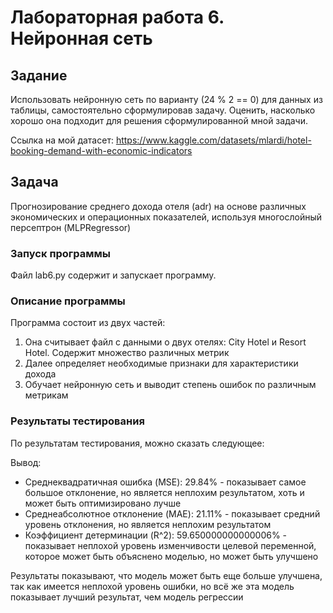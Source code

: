 # Лабораторная работа 6. Нейронная сеть
## Задание
Использовать нейронную сеть по варианту (24 % 2 == 0) для данных из таблицы, самостоятельно  сформулировав  задачу. 
Оценить, насколько хорошо она подходит для решения сформулированной мной задачи.

Ссылка на мой датасет: https://www.kaggle.com/datasets/mlardi/hotel-booking-demand-with-economic-indicators
## Задача
Прогнозирование среднего дохода отеля (adr) на основе различных 
экономических и операционных показателей, используя многослойный персептрон (MLPRegressor)
### Запуск программы
Файл lab6.py содержит и запускает программу.

### Описание программы
Программа состоит из двух частей:
1. Она считывает файл с данными о двух отелях: City Hotel и Resort Hotel. Содержит множество различных метрик
2. Далее определяет необходимые признаки для характеристики дохода
3. Обучает нейронную сеть и выводит степень ошибок по различным метрикам
### Результаты тестирования
По результатам тестирования, можно сказать следующее:

Вывод:
* Среднеквадратичная ошибка (MSE): 29.84% - показывает самое большое отклонение, но является неплохим результатом, 
хоть и может быть оптимизировано лучше
* Среднеабсолютное отклонение (MAE): 21.11% - показывает средний уровень отклонения, но является неплохим результатом
* Коэффициент детерминации (R^2): 59.650000000000006% - показывает неплохой уровень изменчивости целевой переменной, 
которое может быть объяснено моделью, но может быть улучшено

Результаты показывают, что модель может быть еще больше улучшена, 
так как имеется неплохой уровень ошибки, но всё же эта модель показывает лучший результат, чем модель регрессии


